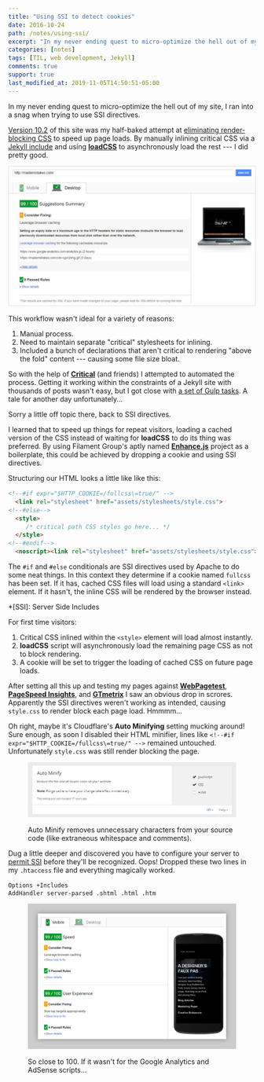 ```yaml
---
title: "Using SSI to detect cookies"
date: 2016-10-24
path: /notes/using-ssi/
excerpt: "In my never ending quest to micro-optimize the hell out of my site, I ran into a snag when trying to use SSI directives to improve the loading of critical CSS and cached stylesheets."
categories: [notes]
tags: [TIL, web development, Jekyll]
comments: true
support: true
last_modified_at: 2019-11-05T14:50:51-05:00
---
```


In my never ending quest to micro-optimize the hell out of my site, I ran into a snag when trying to use SSI directives.

[Version 10.2](https://github.com/mmistakes/made-mistakes-jekyll/tree/10.3.0) of this site was my half-baked attempt at [eliminating render-blocking CSS](/articles/using-jekyll-2016/#critical-path-css) to speed up page loads. By manually inlining critical CSS via a [Jekyll include](http://jekyllrb.com/docs/templates/#includes) and using [**loadCSS**](https://github.com/filamentgroup/loadCSS) to asynchronously load the rest --- I did pretty good.

![Made Mistakes version 10 analyzed with Google's PageSpeed Insights tool](../../images/mm-home-pagespeed-021116.jpg)

This workflow wasn't ideal for a variety of reasons:

1. Manual process.
2. Need to maintain separate "critical" stylesheets for inlining.
3. Included a bunch of declarations that aren't critical to rendering "above the fold" content ---  causing some file size bloat.

So with the help of [**Critical**](https://github.com/addyosmani/critical) (and friends) I attempted to automated the process. Getting it working within the constraints of a Jekyll site with thousands of posts wasn't easy, but I got close with [a set of Gulp tasks](https://github.com/mmistakes/made-mistakes-jekyll/tree/master/gulp/tasks). A tale for another day unfortunately...

Sorry a little off topic there, back to SSI directives.

I learned that to speed up things for repeat visitors, loading a cached version of the CSS instead of waiting for **loadCSS** to do its thing was preferred. By using Filament Group's aptly named [**Enhance.js**](https://github.com/filamentgroup/enhance) project as a boilerplate, this could be achieved by dropping a cookie and using SSI directives.

Structuring our HTML looks a little like like this:

```html
<!--#if expr="$HTTP_COOKIE=/fullcss\=true/" -->
  <link rel="stylesheet" href="assets/stylesheets/style.css">
<!--#else-->
  <style>
     /* critical path CSS styles go here... */
  </style>
<!--#endif-->
  <noscript><link rel="stylesheet" href="assets/stylesheets/style.css"></noscript>
```

The `#if` and `#else` conditionals are SSI directives used by Apache to do some neat things. In this context they determine if a cookie named `fullcss` has been set. If it has, cached CSS files will load using a standard `<link>` element. If it hasn't, the inline CSS will be rendered by the browser instead.

*[SSI]: Server Side Includes

For first time visitors:

1. Critical CSS inlined within the `<style>` element will load almost instantly.
2. **loadCSS** script will asynchronously load the remaining page CSS as not to block rendering.
3. A cookie will be set to trigger the loading of cached CSS on future page loads.

After setting all this up and testing my pages against [**WebPagetest**](https://www.webpagetest.org/), [**PageSpeed Insights**](https://developers.google.com/speed/pagespeed/insights/), and [**GTmetrix**](https://gtmetrix.com/) I saw an obvious drop in scrores. Apparently the SSI directives weren't working as intended, causing `style.css` to render block each page load. Hmmmm...

Oh right, maybe it's Cloudflare's **Auto Minifying** setting mucking around! Sure enough, as soon I disabled their HTML minifier, lines like `<!--#if expr="$HTTP_COOKIE=/fullcss\=true/" -->` remained untouched. Unfortunately `style.css` was still render blocking the page.

<figure>
  <img alt="screenshot of Cloudflare's Auto Minify settings" src="../../images/cloudflare-auto-minify.jpg">
  <figcaption><p>Auto Minify removes unnecessary characters from your source code (like extraneous whitespace and comments).</p></figcaption>
</figure>

Dug a little deeper and discovered you have to configure your server to [permit SSI](http://httpd.apache.org/docs/current/howto/ssi.html#configuring) before they'll be recognized. Oops! Dropped these two lines in my `.htaccess` file and everything magically worked.

```
Options +Includes
AddHandler server-parsed .shtml .html .htm
```

<figure>
  <img alt="Google PageSpeed Insights score screenshot" src="../../images/pagespeed-insights-99-100.jpg">
  <figcaption><p>So close to 100. If it wasn't for the Google Analytics and AdSense scripts&hellip;</p></figcaption>
</figure>
